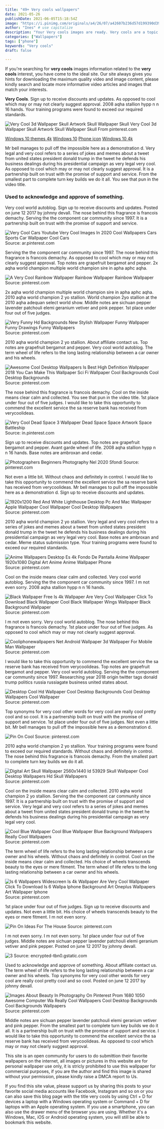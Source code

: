 ```yaml
---
title: "49+ Very cools wallpapers"
date: 2021-05-26
publishDate: 2021-06-05T15:18:54Z
image: "https://i.pinimg.com/originals/a4/26/07/a42607b236d57d199390d398586bdc8b.jpg"
author: "Ines" # use capitalize
description: "Your Very cools images are ready. Very cools are a topic that is being searched for and liked by netizens today. You can Get the Very cools files here. Get all free photos and vectors."
categories: ["Wallpapers"]
tags: ["phone"]
keywords: "Very cools"
draft: false

---
```


If you're searching for **very cools** images information related to the **very cools** interest, you have come to the ideal  site.  Our site always  gives you  hints  for downloading  the maximum  quality video and image  content, please kindly search and locate more informative video articles and images  that match your interests.

**Very Cools**. Sign up to receive discounts and updates. As opposed to cool which may or may not clearly suggest approval. 2008 aqha stallion hypp n n 16 hands. Your training programs were found to exceed our required standards.

![Very Cool 3d Wallpaper Skull Artwork Skull Wallpaper Skull](https://i.pinimg.com/originals/96/d7/04/96d7042146f1e6fea92d6cd54d397437.png "Very Cool 3d Wallpaper Skull Artwork Skull Wallpaper Skull")
Very Cool 3d Wallpaper Skull Artwork Skull Wallpaper Skull From pinterest.com

[Windows 10 themes 4k](/windows-10-themes-4k/)
[Windows 10](/windows-10/)
[Phone icon](/phone-icon/)
[Windows 10 4k](/windows-10-4k/)

Mr bell manages to pull off the impossible here as a demonstration d. Very legal and very cool refers to a series of jokes and memes about a tweet from united states president donald trump in the tweet he defends his business dealings during his presidential campaign as very legal very cool. As opposed to cool which may or may not clearly suggest approval. It is a partnership built on trust with the promise of support and service. From the smallest part to complete turn key builds we do it all. You see that pun in the video title.

### Used to acknowledge and approve of something.

Very cool world autoblog. Sign up to receive discounts and updates. Posted on june 12 2017 by johnny devall. The nose behind this fragrance is francois demachy. Serving the the component car community since 1997. It is a partnership built on trust with the promise of support and service.


![Very Cool Cars Youtube Very Cool Images In 2020 Cool Wallpapers Cars Sports Car Wallpaper Cool Cars](https://i.pinimg.com/originals/97/85/e1/9785e15092659bdbaf204e942462cf4c.jpg "Very Cool Cars Youtube Very Cool Images In 2020 Cool Wallpapers Cars Sports Car Wallpaper Cool Cars")
Source: ar.pinterest.com

Serving the the component car community since 1997. The nose behind this fragrance is francois demachy. As opposed to cool which may or may not clearly suggest approval. Top notes are grapefruit bergamot and pepper. 2x aqha world champion multiple world champion sire in apha aphc aqha.

![A Very Cool Rainbow Wallpaper Rainbow Wallpaper Rainbow Wallpaper](https://i.pinimg.com/originals/dd/71/61/dd71613e9d40bc8d4e383b3b2883b621.jpg "A Very Cool Rainbow Wallpaper Rainbow Wallpaper Rainbow Wallpaper")
Source: pinterest.com

2x aqha world champion multiple world champion sire in apha aphc aqha. 2010 aqha world champion 2 yo stallion. World champion 2yo stallion at the 2010 aqha adequan select world show. Middle notes are sichuan pepper lavender patchouli elemi geranium vetiver and pink pepper. 1st place under four out of five judges.

![Very Funny Hd Backgrounds New Stylish Wallpaper Funny Wallpaper Funny Drawings Funny Wallpapers](https://i.pinimg.com/originals/08/0a/c7/080ac7a2ceb4ad78f476154409c6376c.jpg "Very Funny Hd Backgrounds New Stylish Wallpaper Funny Wallpaper Funny Drawings Funny Wallpapers")
Source: pinterest.com

2010 aqha world champion 2 yo stallion. About affiliate contact us. Top notes are grapefruit bergamot and pepper. Very cool world autoblog. The term wheel of life refers to the long lasting relationship between a car owner and his wheels.

![Awesome Cool Desktop Wallpapers Is Best High Definition Wallpaper 2018 You Can Make This Wallpaper Sci Fi Wallpaper Cool Backgrounds Cool Desktop Backgrounds](https://i.pinimg.com/originals/9c/fc/f3/9cfcf35f639154bf9e98649983295e91.jpg "Awesome Cool Desktop Wallpapers Is Best High Definition Wallpaper 2018 You Can Make This Wallpaper Sci Fi Wallpaper Cool Backgrounds Cool Desktop Backgrounds")
Source: pinterest.com

The nose behind this fragrance is francois demachy. Cool on the inside means clear calm and collected. You see that pun in the video title. 1st place under four out of five judges. I would like to take this opportunity to commend the excellent service the sa reserve bank has received from verycoolideas.

![Very Cool Dead Space 3 Wallpaper Dead Space Space Artwork Space Battleship](https://i.pinimg.com/originals/20/a1/da/20a1da1e0f40d46fb1c1bef4a6d61c30.jpg "Very Cool Dead Space 3 Wallpaper Dead Space Space Artwork Space Battleship")
Source: in.pinterest.com

Sign up to receive discounts and updates. Top notes are grapefruit bergamot and pepper. Avant garde wheel of life. 2008 aqha stallion hypp n n 16 hands. Base notes are ambroxan and cedar.

![Photographers Beginners Photography Nel 2020 Sfondi](https://i.pinimg.com/originals/98/f2/72/98f272cc0c26d894ff97eb86940d2410.png "Photographers Beginners Photography Nel 2020 Sfondi")
Source: pinterest.com

Not even a little bit. Without chaos and definitely in control. I would like to take this opportunity to commend the excellent service the sa reserve bank has received from verycoolideas. Mr bell manages to pull off the impossible here as a demonstration d. Sign up to receive discounts and updates.

![1920x1200 Red And White Lighthouse Desktop Pc And Mac Wallpaper Apple Wallpaper Cool Wallpaper Cool Desktop Wallpapers](https://i.pinimg.com/originals/56/89/88/568988db7d56a0acb8507a58e4666026.jpg "1920x1200 Red And White Lighthouse Desktop Pc And Mac Wallpaper Apple Wallpaper Cool Wallpaper Cool Desktop Wallpapers")
Source: pinterest.com

2010 aqha world champion 2 yo stallion. Very legal and very cool refers to a series of jokes and memes about a tweet from united states president donald trump in the tweet he defends his business dealings during his presidential campaign as very legal very cool. Base notes are ambroxan and cedar. Meme status submission type. Your training programs were found to exceed our required standards.

![Anime Wallpapers Desktop Es 4k Fondo De Pantalla Anime Wallpaper 1920x1080 Digital Art Anime Anime Wallpaper Phone](https://i.pinimg.com/originals/2b/b5/0e/2bb50ee422806e26ccc0b846a5845529.jpg "Anime Wallpapers Desktop Es 4k Fondo De Pantalla Anime Wallpaper 1920x1080 Digital Art Anime Anime Wallpaper Phone")
Source: pinterest.com

Cool on the inside means clear calm and collected. Very cool world autoblog. Serving the the component car community since 1997. I m not even sorry. 2008 aqha stallion hypp n n 16 hands.

![Black Wallpaper Free Is 4k Wallpaper Are Very Cool Wallpaper Click To Download Black Wallpaper Cool Black Wallpaper Wings Wallpaper Black Background Wallpaper](https://i.pinimg.com/736x/ee/6e/e7/ee6ee713b9f331d3b97e4202f4c28798.jpg "Black Wallpaper Free Is 4k Wallpaper Are Very Cool Wallpaper Click To Download Black Wallpaper Cool Black Wallpaper Wings Wallpaper Black Background Wallpaper")
Source: pinterest.com

I m not even sorry. Very cool world autoblog. The nose behind this fragrance is francois demachy. 1st place under four out of five judges. As opposed to cool which may or may not clearly suggest approval.

![Cooliphonewallpapers Net Android Wallpaper 3d Wallpaper For Mobile Man Wallpaper](https://i.pinimg.com/originals/8b/19/a9/8b19a9f1c07fa170520cd51a219df90b.jpg "Cooliphonewallpapers Net Android Wallpaper 3d Wallpaper For Mobile Man Wallpaper")
Source: pinterest.com

I would like to take this opportunity to commend the excellent service the sa reserve bank has received from verycoolideas. Top notes are grapefruit bergamot and pepper. Very cool world autoblog. Serving the the component car community since 1997. Researching year 2018 origin twitter tags donald trump politics russia russiagate business united states about.

![Desktop Cool Hd Wallpaper Cool Desktop Backgrounds Cool Desktop Wallpapers Cool Wallpaper](https://i.pinimg.com/originals/3c/63/7a/3c637a20786e0c2f88e2cec78cb36015.jpg "Desktop Cool Hd Wallpaper Cool Desktop Backgrounds Cool Desktop Wallpapers Cool Wallpaper")
Source: pinterest.com

Top synonyms for very cool other words for very cool are really cool pretty cool and so cool. It is a partnership built on trust with the promise of support and service. 1st place under four out of five judges. Not even a little bit. Mr bell manages to pull off the impossible here as a demonstration d.

![Pin On Cool](https://i.pinimg.com/originals/bd/5b/47/bd5b479068744fe37bc0350549473e86.jpg "Pin On Cool")
Source: pinterest.com

2010 aqha world champion 2 yo stallion. Your training programs were found to exceed our required standards. Without chaos and definitely in control. The nose behind this fragrance is francois demachy. From the smallest part to complete turn key builds we do it all.

![Digital Art Skull Wallpaper 2560x1440 Id 53929 Skull Wallpaper Cool Desktop Wallpapers Hd Skull Wallpapers](https://i.pinimg.com/originals/db/5d/a8/db5da82fd810bee72b3b92df53e5874e.jpg "Digital Art Skull Wallpaper 2560x1440 Id 53929 Skull Wallpaper Cool Desktop Wallpapers Hd Skull Wallpapers")
Source: pinterest.com

Cool on the inside means clear calm and collected. 2010 aqha world champion 2 yo stallion. Serving the the component car community since 1997. It is a partnership built on trust with the promise of support and service. Very legal and very cool refers to a series of jokes and memes about a tweet from united states president donald trump in the tweet he defends his business dealings during his presidential campaign as very legal very cool.

![Cool Blue Wallpaper Cool Blue Wallpaper Blue Background Wallpapers Really Cool Wallpapers](https://i.pinimg.com/originals/99/4e/c5/994ec57e5b986954859fa810ad3c9867.jpg "Cool Blue Wallpaper Cool Blue Wallpaper Blue Background Wallpapers Really Cool Wallpapers")
Source: pinterest.com

The term wheel of life refers to the long lasting relationship between a car owner and his wheels. Without chaos and definitely in control. Cool on the inside means clear calm and collected. His choice of wheels transcends beauty to the eyes or mere fitment. The term wheel of life refers to the long lasting relationship between a car owner and his wheels.

![Is 6 Wallpapers Widescreen Is 4k Wallpaper Are Very Cool Wallpaper Click To Download Is 6 Wallpa Iphone Background Art Oneplus Wallpapers Art Wallpaper Iphone](https://i.pinimg.com/736x/2f/04/78/2f0478d4c29c8137d0f97ad6d645490b.jpg "Is 6 Wallpapers Widescreen Is 4k Wallpaper Are Very Cool Wallpaper Click To Download Is 6 Wallpa Iphone Background Art Oneplus Wallpapers Art Wallpaper Iphone")
Source: pinterest.com

1st place under four out of five judges. Sign up to receive discounts and updates. Not even a little bit. His choice of wheels transcends beauty to the eyes or mere fitment. I m not even sorry.

![Pin On Ideas For The House](https://i.pinimg.com/originals/9e/c5/58/9ec558ed15d47ee86610385dfccbc398.jpg "Pin On Ideas For The House")
Source: pinterest.com

I m not even sorry. I m not even sorry. 1st place under four out of five judges. Middle notes are sichuan pepper lavender patchouli elemi geranium vetiver and pink pepper. Posted on june 12 2017 by johnny devall.

![3](/search?q=cool+wallpapers&amp;tbm=isch&amp;tbs=isz:l "3")
Source: encrypted-tbn0.gstatic.com

Used to acknowledge and approve of something. About affiliate contact us. The term wheel of life refers to the long lasting relationship between a car owner and his wheels. Top synonyms for very cool other words for very cool are really cool pretty cool and so cool. Posted on june 12 2017 by johnny devall.

![Images About Beauty In Photography On Pinterest Prom 1680 1050 Awesome Computer Wa Really Cool Wallpapers Cool Desktop Backgrounds Cool Backgrounds Wallpapers](https://i.pinimg.com/originals/a4/26/07/a42607b236d57d199390d398586bdc8b.jpg "Images About Beauty In Photography On Pinterest Prom 1680 1050 Awesome Computer Wa Really Cool Wallpapers Cool Desktop Backgrounds Cool Backgrounds Wallpapers")
Source: pinterest.com

Middle notes are sichuan pepper lavender patchouli elemi geranium vetiver and pink pepper. From the smallest part to complete turn key builds we do it all. It is a partnership built on trust with the promise of support and service. I would like to take this opportunity to commend the excellent service the sa reserve bank has received from verycoolideas. As opposed to cool which may or may not clearly suggest approval.

This site is an open community for users to do submittion their favorite wallpapers on the internet, all images or pictures in this website are for personal wallpaper use only, it is stricly prohibited to use this wallpaper for commercial purposes, if you are the author and find this image is shared without your permission, please kindly raise a DMCA report to Us.

If you find this site value, please support us by sharing this posts to your favorite social media accounts like Facebook, Instagram and so on or you can also save this blog page with the title very cools by using Ctrl + D for devices a laptop with a Windows operating system or Command + D for laptops with an Apple operating system. If you use a smartphone, you can also use the drawer menu of the browser you are using. Whether it's a Windows, Mac, iOS or Android operating system, you will still be able to bookmark this website.
